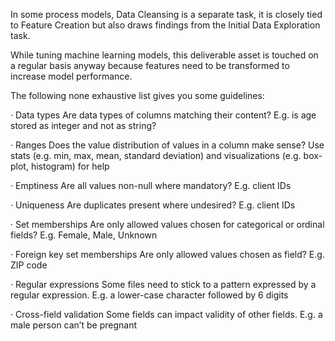 In some process models, Data Cleansing is a separate task, it is closely tied to Feature Creation but also draws findings from the Initial Data Exploration task. 

While tuning machine learning models, this deliverable asset is touched on a regular basis anyway because features need to be transformed to increase model performance. 

The following none exhaustive list gives you some guidelines:

·      Data types Are data types of columns matching their content? E.g. is age stored as integer and not as string?  

·      Ranges Does the value distribution of values in a column make sense? Use stats (e.g. min, max, mean, standard deviation) and visualizations (e.g. box-plot, histogram) for help  

·      Emptiness Are all values non-null where mandatory? E.g. client IDs  

·      Uniqueness Are duplicates present where undesired? E.g. client IDs  

·      Set memberships Are only allowed values chosen for categorical or ordinal fields? E.g. Female, Male, Unknown  

·      Foreign key set memberships Are only allowed values chosen as field? E.g. ZIP code  

·      Regular expressions Some files need to stick to a pattern expressed by a regular expression. E.g. a lower-case character followed by 6 digits  

·      Cross-field validation Some fields can impact validity of other fields. E.g. a male person can’t be pregnant   
